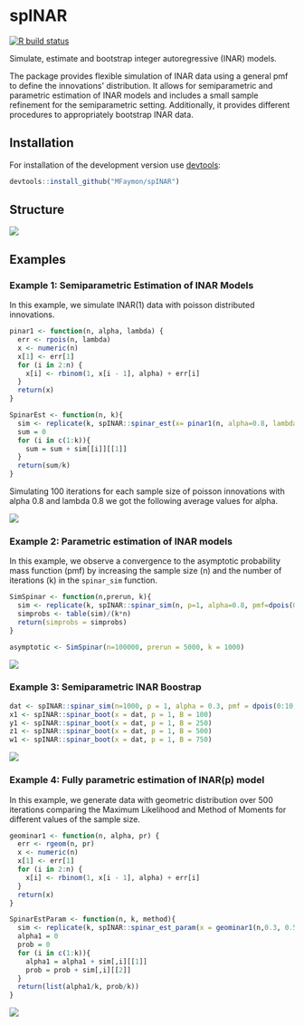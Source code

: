 # spINAR
[![R build status](https://github.com/MFaymon/spINAR/workflows/R-CMD-check/badge.svg)](https://github.com/MFaymon/spINAR/actions)

Simulate, estimate and bootstrap integer autoregressive (INAR) models.

The package provides flexible simulation of INAR data using a general pmf to define the innovations' distribution. It allows for semiparametric and parametric estimation of INAR models and includes a small sample refinement for the semiparametric setting. Additionally, it provides different procedures to appropriately bootstrap INAR data.

## Installation

For installation of the development version use [devtools](https://cran.r-project.org/package=devtools):

``` r
devtools::install_github("MFaymon/spINAR")
```

## Structure
![](https://github.com/MFaymon/spINAR/blob/main/img_readme/cheat_sheet_spINAR.png)

## Examples
### Example 1: Semiparametric Estimation of INAR Models

In this example, we simulate INAR(1) data with poisson distributed innovations.

```r
pinar1 <- function(n, alpha, lambda) {
  err <- rpois(n, lambda)
  x <- numeric(n)
  x[1] <- err[1]
  for (i in 2:n) {
    x[i] <- rbinom(1, x[i - 1], alpha) + err[i]
  }
  return(x)
}

SpinarEst <- function(n, k){
  sim <- replicate(k, spINAR::spinar_est(x= pinar1(n, alpha=0.8, lambda= 0.8), p=1))
  sum = 0
  for (i in c(1:k)){
    sum = sum + sim[[i]][[1]]
  }
  return(sum/k)
}
```

Simulating 100 iterations for each sample size of poisson innovations with alpha 0.8 and lambda 0.8 we got the following average values for alpha.

![](https://github.com/MFaymon/spINAR/blob/main/img_readme/spinar_est_example_convergence_alpha.png) 

### Example 2: Parametric estimation of INAR models
In this example, we observe a convergence to the asymptotic probability mass function (pmf) by increasing the sample size (n) and the number of iterations (k) in the `spinar_sim` function.

```r
SimSpinar <- function(n,prerun, k){
  sim <- replicate(k, spINAR::spinar_sim(n, p=1, alpha=0.8, pmf=dpois(0:20, lambda), prerun))
  simprobs <- table(sim)/(k*n)
  return(simprobs = simprobs)
}

asymptotic <- SimSpinar(n=100000, prerun = 5000, k = 1000)
```

![](https://github.com/MFaymon/spINAR/blob/main/img_readme/spinar_sim_example_convergence.png)

### Example 3: Semiparametric INAR Boostrap
```r
dat <- spINAR::spinar_sim(n=1000, p = 1, alpha = 0.3, pmf = dpois(0:10,1.5))
x1 <- spINAR::spinar_boot(x = dat, p = 1, B = 100)
y1 <- spINAR::spinar_boot(x = dat, p = 1, B = 250)
z1 <- spINAR::spinar_boot(x = dat, p = 1, B = 500)
w1 <- spINAR::spinar_boot(x = dat, p = 1, B = 750)
```

![](https://github.com/MFaymon/spINAR/blob/main/img_readme/pmf_convergence_boostrap.png)

### Example 4: Fully parametric estimation of INAR(p) model
In this example, we generate data with geometric distribution over 500 iterations comparing the Maximum Likelihood and Method of Moments for different values of the sample size.

```r
geominar1 <- function(n, alpha, pr) {
  err <- rgeom(n, pr)
  x <- numeric(n)
  x[1] <- err[1]
  for (i in 2:n) {
    x[i] <- rbinom(1, x[i - 1], alpha) + err[i]
  }
  return(x)
}

SpinarEstParam <- function(n, k, method){
  sim <- replicate(k, spINAR::spinar_est_param(x = geominar1(n,0.3, 0.5), p=1, type = method, distr = "geo"))
  alpha1 = 0
  prob = 0
  for (i in c(1:k)){
    alpha1 = alpha1 + sim[,i][[1]]
    prob = prob + sim[,i][[2]]
  }
  return(list(alpha1/k, prob/k))
}
```

![](https://github.com/MFaymon/spINAR/blob/main/img_readme/example_spinar_est_param_geom.png)
